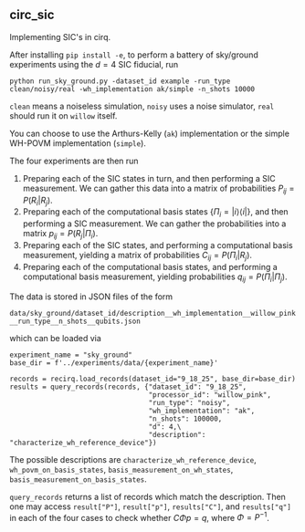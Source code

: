 ## circ_sic

Implementing SIC's in cirq.

After installing `pip install -e`, to perform a battery of sky/ground experiments using the $d=4$ SIC fiducial, run

```python run_sky_ground.py -dataset_id example -run_type clean/noisy/real -wh_implementation ak/simple -n_shots 10000```

`clean` means a noiseless simulation, `noisy` uses a noise simulator, `real` should run it on `willow` itself.  

You can choose to use the Arthurs-Kelly (`ak`) implementation or the simple WH-POVM implementation (`simple`). 

The four experiments are then run

1. Preparing each of the SIC states in turn, and then performing a SIC measurement. We can gather this data into a matrix of probabilities $P_{ij} = P(R_i | R_j)$.
2. Preparing each of the computational basis states $\{ \Pi_i = |i\rangle\langle i| \}$, and then performing a SIC measurement. We can gather the probabilities into a matrix $p_{ij} = P(R_j | \Pi_i)$.
3. Preparing each of the SIC states, and performing a computational basis measurement, yielding a matrix of probabilities $C_{ij} = P(\Pi_i | R_j)$.
4. Preparing each of the computational basis states, and performing a computational basis measurement, yielding probabilities $q_{ij} = P(\Pi_i |\Pi_j)$.

The data is stored in JSON files of the form

`data/sky_ground/dataset_id/description__wh_implementation__willow_pink__run_type__n_shots__qubits.json`

which can be loaded via

```
experiment_name = "sky_ground"
base_dir = f'../experiments/data/{experiment_name}'

records = recirq.load_records(dataset_id="9_18_25", base_dir=base_dir)
results = query_records(records, {"dataset_id": "9_18_25",
                                  "processor_id": "willow_pink",
                                  "run_type": "noisy",
                                  "wh_implementation": "ak",
                                  "n_shots": 100000,
                                  "d": 4,\
                                  "description": "characterize_wh_reference_device"})
```

The possible descriptions are `characterize_wh_reference_device`, `wh_povm_on_basis_states`, `basis_measurement_on_wh_states`, `basis_measurement_on_basis_states`.

`query_records` returns a list of records which match the description. Then one may access `result["P"]`, `result["p"]`, `results["C"]`, and `results["q"]` in each of the four cases to check whether $C \Phi p = q$, where $\Phi=P^{-1}$.

